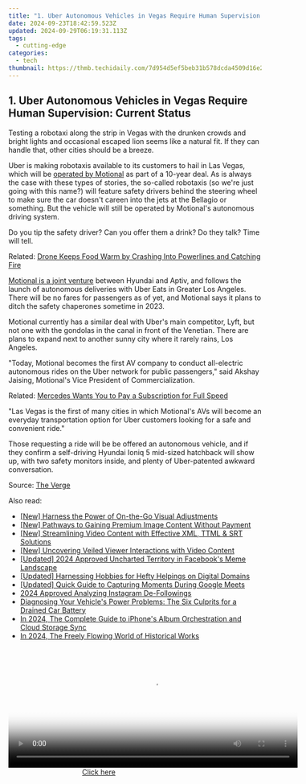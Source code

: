 ```yaml
---
title: "1. Uber Autonomous Vehicles in Vegas Require Human Supervision: Current Status"
date: 2024-09-23T18:42:59.523Z
updated: 2024-09-29T06:19:31.113Z
tags:
  - cutting-edge
categories:
  - tech
thumbnail: https://thmb.techidaily.com/7d954d5ef5beb31b578dcda4509d16e23f0ef0d1b79a76b01e4834ddb01328ea.jpg
---
```


## 1. Uber Autonomous Vehicles in Vegas Require Human Supervision: Current Status

Testing a robotaxi along the strip in Vegas with the drunken crowds and bright lights and occasional escaped lion seems like a natural fit. If they can handle that, other cities should be a breeze.

 Uber is making robotaxis available to its customers to hail in Las Vegas, which will be [operated by Motional](https://www.theverge.com/2022/12/7/23496383/uber-motional-av-robotaxi-las-vegas-ridehail) as part of a 10-year deal. As is always the case with these types of stories, the so-called robotaxis (so we're just going with this name?) will feature safety drivers behind the steering wheel to make sure the car doesn't careen into the jets at the Bellagio or something. But the vehicle will still be operated by Motional's autonomous driving system.

 Do you tip the safety driver? Can you offer them a drink? Do they talk? Time will tell.

Related: [Drone Keeps Food Warm by Crashing Into Powerlines and Catching Fire](https://facebook-video-share.techidaily.com/updated-2024-approved-elevate-your-video-popularity-essential-seo-techniques-for-success/) 

[Motional is a joint venture](https://motional.com/news/motional-launches-first-robotaxi-service-uber-network) between Hyundai and Aptiv, and follows the launch of autonomous deliveries with Uber Eats in Greater Los Angeles. There will be no fares for passengers as of yet, and Motional says it plans to ditch the safety chaperones sometime in 2023.

 Motional currently has a similar deal with Uber's main competitor, Lyft, but not one with the gondolas in the canal in front of the Venetian. There are plans to expand next to another sunny city where it rarely rains, Los Angeles.

 "Today, Motional becomes the first AV company to conduct all-electric autonomous rides on the Uber network for public passengers," said Akshay Jaising, Motional's Vice President of Commercialization.

Related: [Mercedes Wants You to Pay a Subscription for Full Speed](https://windows11.techidaily.com/maximizing-windows-11-taskbar-functionality/) 

 "Las Vegas is the first of many cities in which Motional's AVs will become an everyday transportation option for Uber customers looking for a safe and convenient ride."

 Those requesting a ride will be be offered an autonomous vehicle, and if they confirm a self-driving Hyundai Ioniq 5 mid-sized hatchback will show up, with two safety monitors inside, and plenty of Uber-patented awkward conversation.

 Source: [The Verge](https://www.theverge.com/2022/12/7/23496383/uber-motional-av-robotaxi-las-vegas-ridehail)

<ins class="adsbygoogle"
     style="display:block"
     data-ad-format="autorelaxed"
     data-ad-client="ca-pub-7571918770474297"
     data-ad-slot="1223367746"></ins>

<ins class="adsbygoogle"
     style="display:block"
     data-ad-client="ca-pub-7571918770474297"
     data-ad-slot="8358498916"
     data-ad-format="auto"
     data-full-width-responsive="true"></ins>

<span class="atpl-alsoreadstyle">Also read:</span>
<div><ul>
<li><a href="https://some-techniques.techidaily.com/new-harness-the-power-of-on-the-go-visual-adjustments/"><u>[New] Harness the Power of On-the-Go Visual Adjustments</u></a></li>
<li><a href="https://some-guidance.techidaily.com/new-pathways-to-gaining-premium-image-content-without-payment/"><u>[New] Pathways to Gaining Premium Image Content Without Payment</u></a></li>
<li><a href="https://some-skills.techidaily.com/new-streamlining-video-content-with-effective-xml-ttml-and-srt-solutions/"><u>[New] Streamlining Video Content with Effective XML, TTML & SRT Solutions</u></a></li>
<li><a href="https://some-skills.techidaily.com/new-uncovering-veiled-viewer-interactions-with-video-content/"><u>[New] Uncovering Veiled Viewer Interactions with Video Content</u></a></li>
<li><a href="https://facebook-video-content.techidaily.com/updated-2024-approved-uncharted-territory-in-facebooks-meme-landscape/"><u>[Updated] 2024 Approved Uncharted Territory in Facebook's Meme Landscape</u></a></li>
<li><a href="https://facebook-video-share.techidaily.com/updated-harnessing-hobbies-for-hefty-helpings-on-digital-domains/"><u>[Updated] Harnessing Hobbies for Hefty Helpings on Digital Domains</u></a></li>
<li><a href="https://desktop-recording.techidaily.com/updated-quick-guide-to-capturing-moments-during-google-meets/"><u>[Updated] Quick Guide to Capturing Moments During Google Meets</u></a></li>
<li><a href="https://instagram-clips.techidaily.com/2024-approved-analyzing-instagram-de-followings/"><u>2024 Approved Analyzing Instagram De-Followings</u></a></li>
<li><a href="https://tech-renaissance.techidaily.com/diagnosing-your-vehicles-power-problems-the-six-culprits-for-a-drained-car-battery/"><u>Diagnosing Your Vehicle's Power Problems: The Six Culprits for a Drained Car Battery</u></a></li>
<li><a href="https://some-skills.techidaily.com/in-2024-the-complete-guide-to-iphones-album-orchestration-and-cloud-storage-sync/"><u>In 2024, The Complete Guide to iPhone's Album Orchestration and Cloud Storage Sync</u></a></li>
<li><a href="https://some-skills.techidaily.com/in-2024-the-freely-flowing-world-of-historical-works/"><u>In 2024, The Freely Flowing World of Historical Works</u></a></li>
</ul></div>

<!-- affiliate ads begin -->
<span id="1993652">
					<video width="576" height="240" style="cursor:pointer"
           poster="//a.impactradius-go.com/display-clicktoplayimage/1993652.png"
           onclick="if(!this.playClicked){this.play();this.setAttribute('controls',true);this.playClicked=true;}">
	   <source src="//a.impactradius-go.com/display-ad/22993-1993652">
	   <img src="//a.impactradius-go.com/display-clicktoplayimage/1993652.png" style="border: none; height: 100%; width: 100%; object-fit: contain">
	</video>
	<div style="width:360px;text-align:center"><a href="javascript:window.open(decodeURIComponent('https%3A%2F%2Fhomestyler.sjv.io%2Fc%2F5597632%2F1993652%2F22993'), '_blank');void(0);">Click here</a></div>
</span>
<img height="0" width="0" src="https://imp.pxf.io/i/5597632/1993652/22993" style="position:absolute;visibility:hidden;" border="0" />
<!-- affiliate ads end -->

